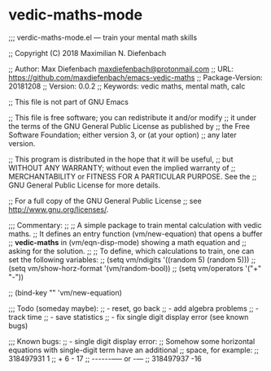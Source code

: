 

# vedic-maths-mode

<div class="verbatim">
;;; verdic-maths-mode.el &#x2014; train your mental math skills

;; Copyright (C) 2018 Maximilian N. Diefenbach

;; Author: Max Diefenbach <maxdiefenbach@protonmail.com>
;; URL: <https://github.com/maxdiefenbach/emacs-vedic-maths>
;; Package-Version: 20181208
;; Version: 0.0.2
;; Keywords: vedic maths, mental math, calc

;; This file is not part of GNU Emacs

;; This file is free software; you can redistribute it and/or modify
;; it under the terms of the GNU General Public License as published by
;; the Free Software Foundation; either version 3, or (at your option)
;; any later version.

;; This program is distributed in the hope that it will be useful,
;; but WITHOUT ANY WARRANTY; without even the implied warranty of
;; MERCHANTABILITY or FITNESS FOR A PARTICULAR PURPOSE.  See the
;; GNU General Public License for more details.

;; For a full copy of the GNU General Public License
;; see <http://www.gnu.org/licenses/>.

;;; Commentary:
;;
;; A simple package to train mental calculation with vedic maths.
;; It defines an entry function (vm/new-equation) that opens a buffer
;; **vedic-maths** in (vm/eqn-disp-mode) showing a math equation and
;; asking for the solution.
;;
;; To define, which calculations to train, one can set the following variables:
;; (setq vm/ndigits '((random 5) (random 5)))
;; (setq vm/show-horz-format '(vm/random-bool))
;; (setq vm/operators '("+" "-"))

;; (bind-key "<f1>" 'vm/new-equation)

;;; Todo (someday maybe):
;; - reset, go back
;; - add algebra problems
;; - track time
;; - save statistics
;; - fix single digit display error (see known bugs)

;;; Known bugs:
;; - single digit display error:
;;   Somehow some horizontal equations with single-digit term have an additional
;;   space, for example:
;;        318497931                     1
;;      +          6                - 17
;;      ------&#x2013;&#x2014;        or       -&#x2014;
;;      318497937                    -16

</div>
